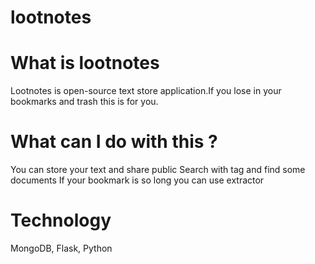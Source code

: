 # lootnotes
# What is lootnotes
Lootnotes is open-source text store application.If you lose in your bookmarks and trash this is for you. 
# What can I do with this ?
You can store your text and share public 
Search with tag and find some documents
If your bookmark is so long you can use extractor
# Technology
MongoDB, Flask, Python
